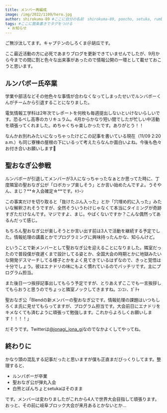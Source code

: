 ```yaml
---
title: メンバー再編成
image: /img/2022/1109/hero.jpg
author: shirokuma-89 #ここに自分の名前　shirokuma-89, poncho, setuka, rumbaboから選ぶ
tags: #ここに箇条書きでタグをつける
 - お知らせ
---
```


ご無沙汰してます。キャプテンのしろくま＠胡瓜です。

ここ最近活動の方に必死であまりブログを更新できていませんでしたが、9月から今までの間に割と色々な出来事があったので情報公開の一環として載せておこうと思います。

## ルンバボー氏卒業

学業や部活などその他色々な事情が合わなくなってしまったせいでルンバボーくんがチームから引退することになりました。

電気情報工学科は2年次でレポートを何枚も毎週提出しないといけないらしいです。恐るべし高専のカリキュラム。4月からかなり短い間でしたが忙しい中活動を頑張ってくれました。めちゃくちゃ楽しかったです。ありがとう！！

なんかお別れみたいになっちゃったけどこの記事を書いている現在（11/09 2:20 a.m.）も同じ寮棟の屋根の下にいるって考えたらなんか面白いよね。今後も色々お付き合いお願いします🙇

## 聖おなぎ公参戦

ルンバボーが引退してメンバーが3人になっちゃったなぁとか思ってた時に、丁度隣室の聖おなぎ公が「ロボカップ楽しそう」とか言い始めたんですよ。うそやん、まじ？**☆入会確定☆**です。ｷﾗｰﾝ

この事実だけを切り取ると「抜けたぶん入った」とか「穴埋め的に入った」みたいな解釈されそうですが、全然そういうわけじゃなくて本当にタイミングが奇跡すぎただけなんです。マジですよ、まじ。やばくないですか？こんな偶然ってあるんだって感じ。

もちろん聖おなぎ公が楽しそうとか言い出す前は3人で活動を継続する予定でした。情報処理の講義とかでプログラミングに興味持ったんかな、知らんけど。

ということで新メンバーとして聖おなぎ公を迎えることになりました。隣室だったので普段僕が夜遅くまで設計してる姿とか、全国大会の時期とかに地獄みたいな開発デスマーチしてる様子とかをよく見てきているはずなので、きっと覚悟は十分でしょう。彼はエナドリの味にもよく慣れているのでバッチリです。主にプログラム担当。

また後日一つ挨拶記事出してもらう予定ですが、とりあえずここでも一言挨拶してもらおうと思うのでちょっと隣室ノックしてきますね。ｺﾝｺﾝ、ｶﾞﾁｬ

聖おなぎ公「Blendの新メンバーの聖おなぎ公です。情報処理の課題はいつもしろくま氏に見せてもらってますが、プログラム担当です。大会前日にエナドリをキメなくても済むように頑張って勉強します。これからよろしくお願いします！！！！」

だそうです。Twitterは[@jonagi_jona_gi](https://twitter.com/jonagi_jona_gi)なのでなかよくしてやってね。

## 終わりに

かなり頭の混乱する記事だったと思いますが僕も正直まだびっくりしてます。整理すると、

- ルンバボーが卒業
- 聖おなぎ公が弾丸入会
- 白熊とぽんちょとsetukaはそのまま

です。メンバーは変わりましたがこれから4人で世界大会目指して頑張ります。おっと、その前に岐阜ブロック大会が来月あるとかないとか…